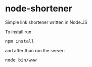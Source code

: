 # node-shortener
Simple link shortener written in Node.JS

To install run:
<pre>npm install</pre>

and after than run the server:

<pre>node bin/www</pre>
